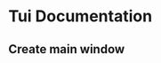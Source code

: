 # Tui Documentation
## Create main window
[resim]: https://www.freeiconspng.com/uploads/github-logo-icon-0.png"Resim
```lua
```
